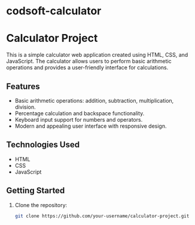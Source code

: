 # codsoft-calculator
# Calculator Project

This is a simple calculator web application created using HTML, CSS, and JavaScript. The calculator allows users to perform basic arithmetic operations and provides a user-friendly interface for calculations.

## Features

- Basic arithmetic operations: addition, subtraction, multiplication, division.
- Percentage calculation and backspace functionality.
- Keyboard input support for numbers and operators.
- Modern and appealing user interface with responsive design.

## Technologies Used

- HTML
- CSS
- JavaScript

## Getting Started

1. Clone the repository:

   ```bash
   git clone https://github.com/your-username/calculator-project.git
